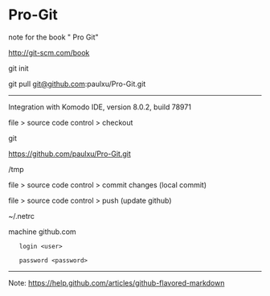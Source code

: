 Pro-Git
=======

note for the book " Pro Git"

http://git-scm.com/book

git init  

git pull git@github.com:paulxu/Pro-Git.git

-----
Integration with Komodo IDE, version 8.0.2, build 78971

file > source code control > checkout

git

https://github.com/paulxu/Pro-Git.git

/tmp

file > source code control > commit changes (local commit)


file > source code control > push (update github)

~/.netrc

machine github.com

       login <user>
       
       password <password>


-----
Note:
https://help.github.com/articles/github-flavored-markdown